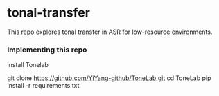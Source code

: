 # tonal-transfer
This repo explores tonal transfer in ASR for low-resource environments.






### Implementing this repo

install Tonelab

git clone https://github.com/YiYang-github/ToneLab.git
cd ToneLab
pip install -r requirements.txt
